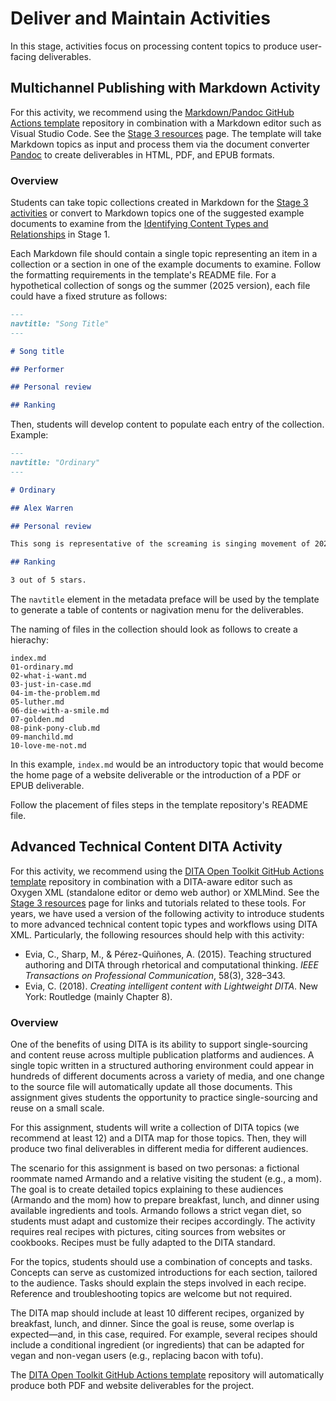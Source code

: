 # Deliver and Maintain Activities

In this stage, activities focus on processing content topics to produce user-facing deliverables.

## Multichannel Publishing with Markdown Activity

For this activity, we recommend using the [Markdown/Pandoc GitHub Actions template](https://github.com/VT-Evia/pandocactions) repository in combination with a Markdown editor such as Visual Studio Code. See the [Stage 3 resources](../stage3/resources.md) page. The template will take Markdown topics as input and process them via the document converter [Pandoc](https://pandoc.org/) to create deliverables in HTML, PDF, and EPUB formats.

### Overview

Students can take topic collections created in Markdown for the [Stage 3 activities](../stage3/activities.md) or convert to Markdown topics one of the suggested example documents to examine from the [Identifying Content Types and Relationships](../stage1/activity-identifyingcontenttypes.md) in Stage 1.

Each Markdown file should contain a single topic representing an item in a collection or a section in one of the example documents to examine. Follow the formatting requirements in the template's README file. For a hypothetical collection of songs og the summer (2025 version), each file could have a fixed struture as follows:

``` markdown
---
navtitle: "Song Title"
---

# Song title

## Performer

## Personal review

## Ranking
```

Then, students will develop content to populate each entry of the collection. Example:

``` markdown
---
navtitle: "Ordinary"
---

# Ordinary

## Alex Warren

## Personal review

This song is representative of the screaming is singing movement of 2024-2025 mainly performed by male singers. It also belongs to a category of semi-religious pop songs. I think it was particularly popular this summer because its tenure on the hit parade coincided with wedding season in the United States.

## Ranking

3 out of 5 stars.
```

The `navtitle` element in the metadata preface will be used by the template to generate a table of contents or nagivation menu for the deliverables.

The naming of files in the collection should look as follows to create a hierachy:

```
index.md
01-ordinary.md
02-what-i-want.md
03-just-in-case.md
04-im-the-problem.md
05-luther.md
06-die-with-a-smile.md
07-golden.md
08-pink-pony-club.md
09-manchild.md
10-love-me-not.md
```

In this example, `index.md` would be an introductory topic that would become the home page of a website deliverable or the introduction of a PDF or EPUB deliverable. 

Follow the placement of files steps in the template repository's README file.

## Advanced Technical Content DITA Activity

For this activity, we recommend using the [DITA Open Toolkit GitHub Actions template](https://github.com/VT-Evia/dita-ot-actions) repository in combination with a DITA-aware editor such as Oxygen XML (standalone editor or demo web author) or XMLMind. See the [Stage 3 resources](../stage3/resources.md) page for links and tutorials related to these tools. For years, we have used a version of the following activity to introduce students to more advanced technical content topic types and workflows using DITA XML. Particularly, the following resources should help with this activity:

- Evia, C., Sharp, M., & Pérez-Quiñones, A. (2015). Teaching structured authoring and DITA through rhetorical and computational thinking. *IEEE Transactions on Professional Communication*, 58(3), 328–343.
- Evia, C. (2018). *Creating intelligent content with Lightweight DITA*. New York: Routledge (mainly Chapter 8).

### Overview

One of the benefits of using DITA is its ability to support single-sourcing and content reuse across multiple publication platforms and audiences. A single topic written in a structured authoring environment could appear in hundreds of different documents across a variety of media, and one change to the source file will automatically update all those documents. This assignment gives students the opportunity to practice single-sourcing and reuse on a small scale.

For this assignment, students will write a collection of DITA topics (we recommend at least 12) and a DITA map for those topics. Then, they will produce two final deliverables in different media for different audiences.

The scenario for this assignment is based on two personas: a fictional roommate named Armando and a relative visiting the student (e.g., a mom). The goal is to create detailed topics explaining to these audiences (Armando and the mom) how to prepare breakfast, lunch, and dinner using available ingredients and tools. Armando follows a strict vegan diet, so students must adapt and customize their recipes accordingly. The activity requires real recipes with pictures, citing sources from websites or cookbooks. Recipes must be fully adapted to the DITA standard.

For the topics, students should use a combination of concepts and tasks. Concepts can serve as customized introductions for each section, tailored to the audience. Tasks should explain the steps involved in each recipe. Reference and troubleshooting topics are welcome but not required.

The DITA map should include at least 10 different recipes, organized by breakfast, lunch, and dinner. Since the goal is reuse, some overlap is expected—and, in this case, required. For example, several recipes should include a conditional ingredient (or ingredients) that can be adapted for vegan and non-vegan users (e.g., replacing bacon with tofu).

The [DITA Open Toolkit GitHub Actions template](https://github.com/VT-Evia/dita-ot-actions) repository will automatically produce both PDF and website deliverables for the project.
